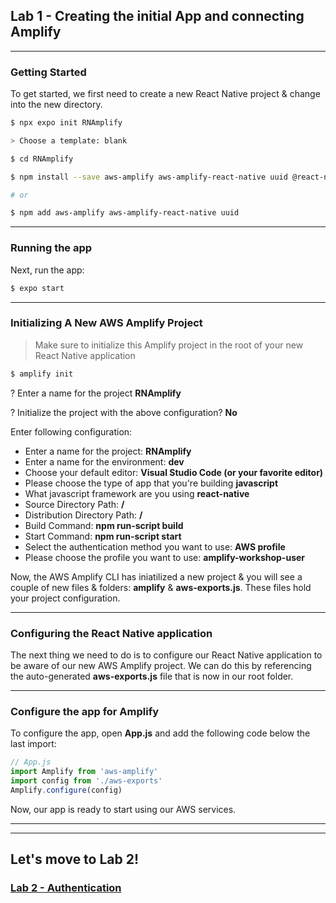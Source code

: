 ## Lab 1 - Creating the initial App and connecting Amplify

---

### Getting Started

To get started, we first need to create a new React Native project & change into the new directory.

```bash
$ npx expo init RNAmplify

> Choose a template: blank

$ cd RNAmplify

$ npm install --save aws-amplify aws-amplify-react-native uuid @react-native-community/netinfo

# or

$ npm add aws-amplify aws-amplify-react-native uuid
```

---

### Running the app

Next, run the app:

```sh
$ expo start
```
---

### Initializing A New AWS Amplify Project

> Make sure to initialize this Amplify project in the root of your new React Native application

```bash
$ amplify init
```

? Enter a name for the project __RNAmplify__

? Initialize the project with the above configuration? __No__

Enter following configuration:
- Enter a name for the project: __RNAmplify__
- Enter a name for the environment: __dev__
- Choose your default editor: __Visual Studio Code (or your favorite editor)__   
- Please choose the type of app that you're building __javascript__   
- What javascript framework are you using __react-native__   
- Source Directory Path: __/__   
- Distribution Directory Path: __/__
- Build Command: __npm run-script build__   
- Start Command: __npm run-script start__   
- Select the authentication method you want to use: __AWS profile__
- Please choose the profile you want to use: __amplify-workshop-user__

Now, the AWS Amplify CLI has iniatilized a new project & you will see a couple of new files & folders: __amplify__ & __aws-exports.js__. These files hold your project configuration.

---

### Configuring the React Native application

The next thing we need to do is to configure our React Native application to be aware of our new AWS Amplify project. We can do this by referencing the auto-generated __aws-exports.js__ file that is now in our root folder.

---

### Configure the app for Amplify

To configure the app, open __App.js__ and add the following code below the last import:

```js
// App.js
import Amplify from 'aws-amplify'
import config from './aws-exports'
Amplify.configure(config)
```

Now, our app is ready to start using our AWS services.

---

---

## Let's move to Lab 2!
### [Lab 2 - Authentication](../02-authentication/README.md)